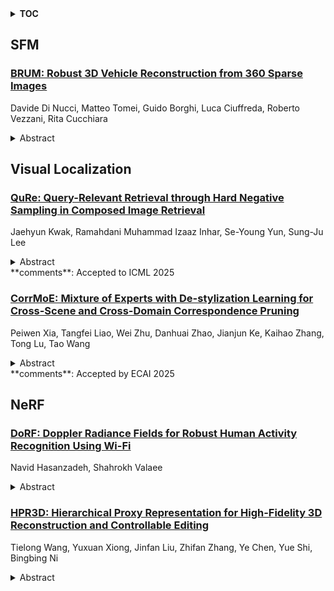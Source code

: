 <details>
  <summary><b>TOC</b></summary>
  <ol>
    <li><a href=#sfm>SFM</a></li>
      <ul>
        <li><a href=#BRUM:-Robust-3D-Vehicle-Reconstruction-from-360-Sparse-Images>BRUM: Robust 3D Vehicle Reconstruction from 360 Sparse Images</a></li>
      </ul>
    </li>
    <li><a href=#visual-localization>Visual Localization</a></li>
      <ul>
        <li><a href=#QuRe:-Query-Relevant-Retrieval-through-Hard-Negative-Sampling-in-Composed-Image-Retrieval>QuRe: Query-Relevant Retrieval through Hard Negative Sampling in Composed Image Retrieval</a></li>
        <li><a href=#CorrMoE:-Mixture-of-Experts-with-De-stylization-Learning-for-Cross-Scene-and-Cross-Domain-Correspondence-Pruning>CorrMoE: Mixture of Experts with De-stylization Learning for Cross-Scene and Cross-Domain Correspondence Pruning</a></li>
      </ul>
    </li>
    <li><a href=#nerf>NeRF</a></li>
      <ul>
        <li><a href=#DoRF:-Doppler-Radiance-Fields-for-Robust-Human-Activity-Recognition-Using-Wi-Fi>DoRF: Doppler Radiance Fields for Robust Human Activity Recognition Using Wi-Fi</a></li>
        <li><a href=#HPR3D:-Hierarchical-Proxy-Representation-for-High-Fidelity-3D-Reconstruction-and-Controllable-Editing>HPR3D: Hierarchical Proxy Representation for High-Fidelity 3D Reconstruction and Controllable Editing</a></li>
      </ul>
    </li>
  </ol>
</details>

## SFM  

### [BRUM: Robust 3D Vehicle Reconstruction from 360 Sparse Images](http://arxiv.org/abs/2507.12095)  
Davide Di Nucci, Matteo Tomei, Guido Borghi, Luca Ciuffreda, Roberto Vezzani, Rita Cucchiara  
<details>  
  <summary>Abstract</summary>  
  <ol>  
    Accurate 3D reconstruction of vehicles is vital for applications such as vehicle inspection, predictive maintenance, and urban planning. Existing methods like Neural Radiance Fields and Gaussian Splatting have shown impressive results but remain limited by their reliance on dense input views, which hinders real-world applicability. This paper addresses the challenge of reconstructing vehicles from sparse-view inputs, leveraging depth maps and a robust pose estimation architecture to synthesize novel views and augment training data. Specifically, we enhance Gaussian Splatting by integrating a selective photometric loss, applied only to high-confidence pixels, and replacing standard Structure-from-Motion pipelines with the DUSt3R architecture to improve camera pose estimation. Furthermore, we present a novel dataset featuring both synthetic and real-world public transportation vehicles, enabling extensive evaluation of our approach. Experimental results demonstrate state-of-the-art performance across multiple benchmarks, showcasing the method's ability to achieve high-quality reconstructions even under constrained input conditions.  
  </ol>  
</details>  
  
  



## Visual Localization  

### [QuRe: Query-Relevant Retrieval through Hard Negative Sampling in Composed Image Retrieval](http://arxiv.org/abs/2507.12416)  
Jaehyun Kwak, Ramahdani Muhammad Izaaz Inhar, Se-Young Yun, Sung-Ju Lee  
<details>  
  <summary>Abstract</summary>  
  <ol>  
    Composed Image Retrieval (CIR) retrieves relevant images based on a reference image and accompanying text describing desired modifications. However, existing CIR methods only focus on retrieving the target image and disregard the relevance of other images. This limitation arises because most methods employing contrastive learning-which treats the target image as positive and all other images in the batch as negatives-can inadvertently include false negatives. This may result in retrieving irrelevant images, reducing user satisfaction even when the target image is retrieved. To address this issue, we propose Query-Relevant Retrieval through Hard Negative Sampling (QuRe), which optimizes a reward model objective to reduce false negatives. Additionally, we introduce a hard negative sampling strategy that selects images positioned between two steep drops in relevance scores following the target image, to effectively filter false negatives. In order to evaluate CIR models on their alignment with human satisfaction, we create Human-Preference FashionIQ (HP-FashionIQ), a new dataset that explicitly captures user preferences beyond target retrieval. Extensive experiments demonstrate that QuRe achieves state-of-the-art performance on FashionIQ and CIRR datasets while exhibiting the strongest alignment with human preferences on the HP-FashionIQ dataset. The source code is available at https://github.com/jackwaky/QuRe.  
  </ol>  
</details>  
**comments**: Accepted to ICML 2025  
  
### [CorrMoE: Mixture of Experts with De-stylization Learning for Cross-Scene and Cross-Domain Correspondence Pruning](http://arxiv.org/abs/2507.11834)  
Peiwen Xia, Tangfei Liao, Wei Zhu, Danhuai Zhao, Jianjun Ke, Kaihao Zhang, Tong Lu, Tao Wang  
<details>  
  <summary>Abstract</summary>  
  <ol>  
    Establishing reliable correspondences between image pairs is a fundamental task in computer vision, underpinning applications such as 3D reconstruction and visual localization. Although recent methods have made progress in pruning outliers from dense correspondence sets, they often hypothesize consistent visual domains and overlook the challenges posed by diverse scene structures. In this paper, we propose CorrMoE, a novel correspondence pruning framework that enhances robustness under cross-domain and cross-scene variations. To address domain shift, we introduce a De-stylization Dual Branch, performing style mixing on both implicit and explicit graph features to mitigate the adverse influence of domain-specific representations. For scene diversity, we design a Bi-Fusion Mixture of Experts module that adaptively integrates multi-perspective features through linear-complexity attention and dynamic expert routing. Extensive experiments on benchmark datasets demonstrate that CorrMoE achieves superior accuracy and generalization compared to state-of-the-art methods. The code and pre-trained models are available at https://github.com/peiwenxia/CorrMoE.  
  </ol>  
</details>  
**comments**: Accepted by ECAI 2025  
  
  



## NeRF  

### [DoRF: Doppler Radiance Fields for Robust Human Activity Recognition Using Wi-Fi](http://arxiv.org/abs/2507.12132)  
Navid Hasanzadeh, Shahrokh Valaee  
<details>  
  <summary>Abstract</summary>  
  <ol>  
    Wi-Fi Channel State Information (CSI) has gained increasing interest for remote sensing applications. Recent studies show that Doppler velocity projections extracted from CSI can enable human activity recognition (HAR) that is robust to environmental changes and generalizes to new users. However, despite these advances, generalizability still remains insufficient for practical deployment. Inspired by neural radiance fields (NeRF), which learn a volumetric representation of a 3D scene from 2D images, this work proposes a novel approach to reconstruct an informative 3D latent motion representation from one-dimensional Doppler velocity projections extracted from Wi-Fi CSI. The resulting latent representation is then used to construct a uniform Doppler radiance field (DoRF) of the motion, providing a comprehensive view of the performed activity and improving the robustness to environmental variability. The results show that the proposed approach noticeably enhances the generalization accuracy of Wi-Fi-based HAR, highlighting the strong potential of DoRFs for practical sensing applications.  
  </ol>  
</details>  
  
### [HPR3D: Hierarchical Proxy Representation for High-Fidelity 3D Reconstruction and Controllable Editing](http://arxiv.org/abs/2507.11971)  
Tielong Wang, Yuxuan Xiong, Jinfan Liu, Zhifan Zhang, Ye Chen, Yue Shi, Bingbing Ni  
<details>  
  <summary>Abstract</summary>  
  <ol>  
    Current 3D representations like meshes, voxels, point clouds, and NeRF-based neural implicit fields exhibit significant limitations: they are often task-specific, lacking universal applicability across reconstruction, generation, editing, and driving. While meshes offer high precision, their dense vertex data complicates editing; NeRFs deliver excellent rendering but suffer from structural ambiguity, hindering animation and manipulation; all representations inherently struggle with the trade-off between data complexity and fidelity. To overcome these issues, we introduce a novel 3D Hierarchical Proxy Node representation. Its core innovation lies in representing an object's shape and texture via a sparse set of hierarchically organized (tree-structured) proxy nodes distributed on its surface and interior. Each node stores local shape and texture information (implicitly encoded by a small MLP) within its neighborhood. Querying any 3D coordinate's properties involves efficient neural interpolation and lightweight decoding from relevant nearby and parent nodes. This framework yields a highly compact representation where nodes align with local semantics, enabling direct drag-and-edit manipulation, and offers scalable quality-complexity control. Extensive experiments across 3D reconstruction and editing demonstrate our method's expressive efficiency, high-fidelity rendering quality, and superior editability.  
  </ol>  
</details>  
  
  




